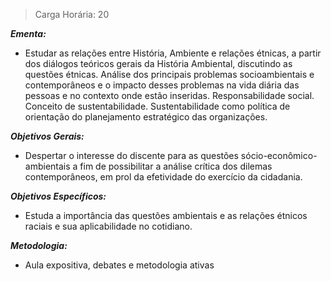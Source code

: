 >Carga Horária: 20
 
***Ementa:***
* Estudar as relações entre História, Ambiente e relações étnicas, a partir dos diálogos teóricos gerais da História Ambiental, discutindo as questões étnicas. Análise dos principais problemas socioambientais e contemporâneos e o impacto desses problemas na vida diária das pessoas e no contexto onde estão inseridas. Responsabilidade social. Conceito de sustentabilidade. Sustentabilidade como política de orientação do planejamento estratégico das organizações.
 
***Objetivos Gerais:***
* Despertar o interesse do discente para as questões sócio-econômico-ambientais a fim de possibilitar a análise crítica dos dilemas contemporâneos, em prol da efetividade do exercício da cidadania.
 
***Objetivos Específicos:***
* Estuda a importância das questões ambientais e as relações étnicos raciais e sua aplicabilidade no cotidiano.
 
***Metodologia:***
* Aula expositiva, debates e metodologia ativas
